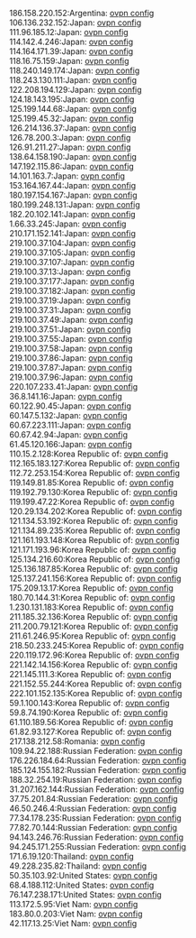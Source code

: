 186.158.220.152:Argentina: [ovpn config](vpn/186_158_220_152.ovpn)  
106.136.232.152:Japan: [ovpn config](vpn/106_136_232_152.ovpn)  
111.96.185.12:Japan: [ovpn config](vpn/111_96_185_12.ovpn)  
114.142.4.246:Japan: [ovpn config](vpn/114_142_4_246.ovpn)  
114.164.171.39:Japan: [ovpn config](vpn/114_164_171_39.ovpn)  
118.16.75.159:Japan: [ovpn config](vpn/118_16_75_159.ovpn)  
118.240.149.174:Japan: [ovpn config](vpn/118_240_149_174.ovpn)  
118.243.130.111:Japan: [ovpn config](vpn/118_243_130_111.ovpn)  
122.208.194.129:Japan: [ovpn config](vpn/122_208_194_129.ovpn)  
124.18.143.195:Japan: [ovpn config](vpn/124_18_143_195.ovpn)  
125.199.144.68:Japan: [ovpn config](vpn/125_199_144_68.ovpn)  
125.199.45.32:Japan: [ovpn config](vpn/125_199_45_32.ovpn)  
126.214.136.37:Japan: [ovpn config](vpn/126_214_136_37.ovpn)  
126.78.200.3:Japan: [ovpn config](vpn/126_78_200_3.ovpn)  
126.91.211.27:Japan: [ovpn config](vpn/126_91_211_27.ovpn)  
138.64.158.190:Japan: [ovpn config](vpn/138_64_158_190.ovpn)  
147.192.115.86:Japan: [ovpn config](vpn/147_192_115_86.ovpn)  
14.101.163.7:Japan: [ovpn config](vpn/14_101_163_7.ovpn)  
153.164.167.44:Japan: [ovpn config](vpn/153_164_167_44.ovpn)  
180.197.154.167:Japan: [ovpn config](vpn/180_197_154_167.ovpn)  
180.199.248.131:Japan: [ovpn config](vpn/180_199_248_131.ovpn)  
182.20.102.141:Japan: [ovpn config](vpn/182_20_102_141.ovpn)  
1.66.33.245:Japan: [ovpn config](vpn/1_66_33_245.ovpn)  
210.171.152.141:Japan: [ovpn config](vpn/210_171_152_141.ovpn)  
219.100.37.104:Japan: [ovpn config](vpn/219_100_37_104.ovpn)  
219.100.37.105:Japan: [ovpn config](vpn/219_100_37_105.ovpn)  
219.100.37.107:Japan: [ovpn config](vpn/219_100_37_107.ovpn)  
219.100.37.13:Japan: [ovpn config](vpn/219_100_37_13.ovpn)  
219.100.37.177:Japan: [ovpn config](vpn/219_100_37_177.ovpn)  
219.100.37.182:Japan: [ovpn config](vpn/219_100_37_182.ovpn)  
219.100.37.19:Japan: [ovpn config](vpn/219_100_37_19.ovpn)  
219.100.37.31:Japan: [ovpn config](vpn/219_100_37_31.ovpn)  
219.100.37.49:Japan: [ovpn config](vpn/219_100_37_49.ovpn)  
219.100.37.51:Japan: [ovpn config](vpn/219_100_37_51.ovpn)  
219.100.37.55:Japan: [ovpn config](vpn/219_100_37_55.ovpn)  
219.100.37.58:Japan: [ovpn config](vpn/219_100_37_58.ovpn)  
219.100.37.86:Japan: [ovpn config](vpn/219_100_37_86.ovpn)  
219.100.37.87:Japan: [ovpn config](vpn/219_100_37_87.ovpn)  
219.100.37.96:Japan: [ovpn config](vpn/219_100_37_96.ovpn)  
220.107.233.41:Japan: [ovpn config](vpn/220_107_233_41.ovpn)  
36.8.141.16:Japan: [ovpn config](vpn/36_8_141_16.ovpn)  
60.122.90.45:Japan: [ovpn config](vpn/60_122_90_45.ovpn)  
60.147.5.132:Japan: [ovpn config](vpn/60_147_5_132.ovpn)  
60.67.223.111:Japan: [ovpn config](vpn/60_67_223_111.ovpn)  
60.67.42.94:Japan: [ovpn config](vpn/60_67_42_94.ovpn)  
61.45.120.166:Japan: [ovpn config](vpn/61_45_120_166.ovpn)  
110.15.2.128:Korea Republic of: [ovpn config](vpn/110_15_2_128.ovpn)  
112.165.183.127:Korea Republic of: [ovpn config](vpn/112_165_183_127.ovpn)  
112.72.253.154:Korea Republic of: [ovpn config](vpn/112_72_253_154.ovpn)  
119.149.81.85:Korea Republic of: [ovpn config](vpn/119_149_81_85.ovpn)  
119.192.79.130:Korea Republic of: [ovpn config](vpn/119_192_79_130.ovpn)  
119.199.47.22:Korea Republic of: [ovpn config](vpn/119_199_47_22.ovpn)  
120.29.134.202:Korea Republic of: [ovpn config](vpn/120_29_134_202.ovpn)  
121.134.53.192:Korea Republic of: [ovpn config](vpn/121_134_53_192.ovpn)  
121.134.89.235:Korea Republic of: [ovpn config](vpn/121_134_89_235.ovpn)  
121.161.193.148:Korea Republic of: [ovpn config](vpn/121_161_193_148.ovpn)  
121.171.193.96:Korea Republic of: [ovpn config](vpn/121_171_193_96.ovpn)  
125.134.216.60:Korea Republic of: [ovpn config](vpn/125_134_216_60.ovpn)  
125.136.187.85:Korea Republic of: [ovpn config](vpn/125_136_187_85.ovpn)  
125.137.241.156:Korea Republic of: [ovpn config](vpn/125_137_241_156.ovpn)  
175.209.13.17:Korea Republic of: [ovpn config](vpn/175_209_13_17.ovpn)  
180.70.144.31:Korea Republic of: [ovpn config](vpn/180_70_144_31.ovpn)  
1.230.131.183:Korea Republic of: [ovpn config](vpn/1_230_131_183.ovpn)  
211.185.32.136:Korea Republic of: [ovpn config](vpn/211_185_32_136.ovpn)  
211.200.79.121:Korea Republic of: [ovpn config](vpn/211_200_79_121.ovpn)  
211.61.246.95:Korea Republic of: [ovpn config](vpn/211_61_246_95.ovpn)  
218.50.233.245:Korea Republic of: [ovpn config](vpn/218_50_233_245.ovpn)  
220.119.172.96:Korea Republic of: [ovpn config](vpn/220_119_172_96.ovpn)  
221.142.14.156:Korea Republic of: [ovpn config](vpn/221_142_14_156.ovpn)  
221.145.111.3:Korea Republic of: [ovpn config](vpn/221_145_111_3.ovpn)  
221.152.55.244:Korea Republic of: [ovpn config](vpn/221_152_55_244.ovpn)  
222.101.152.135:Korea Republic of: [ovpn config](vpn/222_101_152_135.ovpn)  
59.1.100.143:Korea Republic of: [ovpn config](vpn/59_1_100_143.ovpn)  
59.8.74.190:Korea Republic of: [ovpn config](vpn/59_8_74_190.ovpn)  
61.110.189.56:Korea Republic of: [ovpn config](vpn/61_110_189_56.ovpn)  
61.82.93.127:Korea Republic of: [ovpn config](vpn/61_82_93_127.ovpn)  
217.138.212.58:Romania: [ovpn config](vpn/217_138_212_58.ovpn)  
109.94.22.188:Russian Federation: [ovpn config](vpn/109_94_22_188.ovpn)  
176.226.184.64:Russian Federation: [ovpn config](vpn/176_226_184_64.ovpn)  
185.124.155.182:Russian Federation: [ovpn config](vpn/185_124_155_182.ovpn)  
188.32.254.19:Russian Federation: [ovpn config](vpn/188_32_254_19.ovpn)  
31.207.162.144:Russian Federation: [ovpn config](vpn/31_207_162_144.ovpn)  
37.75.201.84:Russian Federation: [ovpn config](vpn/37_75_201_84.ovpn)  
46.50.246.4:Russian Federation: [ovpn config](vpn/46_50_246_4.ovpn)  
77.34.178.235:Russian Federation: [ovpn config](vpn/77_34_178_235.ovpn)  
77.82.70.144:Russian Federation: [ovpn config](vpn/77_82_70_144.ovpn)  
94.143.246.76:Russian Federation: [ovpn config](vpn/94_143_246_76.ovpn)  
94.245.171.255:Russian Federation: [ovpn config](vpn/94_245_171_255.ovpn)  
171.6.19.120:Thailand: [ovpn config](vpn/171_6_19_120.ovpn)  
49.228.235.82:Thailand: [ovpn config](vpn/49_228_235_82.ovpn)  
50.35.103.92:United States: [ovpn config](vpn/50_35_103_92.ovpn)  
68.4.188.112:United States: [ovpn config](vpn/68_4_188_112.ovpn)  
76.147.238.171:United States: [ovpn config](vpn/76_147_238_171.ovpn)  
113.172.5.95:Viet Nam: [ovpn config](vpn/113_172_5_95.ovpn)  
183.80.0.203:Viet Nam: [ovpn config](vpn/183_80_0_203.ovpn)  
42.117.13.25:Viet Nam: [ovpn config](vpn/42_117_13_25.ovpn)  
